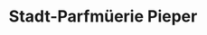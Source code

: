 ---
title: "Stadt-Parfmüerie Pieper"
url: /ibbenbueren/stadt-parfmueerie-pieper/
shop: Parfümerie
---